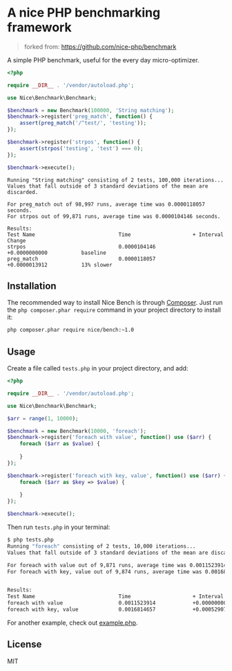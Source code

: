 A nice PHP benchmarking framework
=================================

> forked from: https://github.com/nice-php/benchmark

A simple PHP benchmark, useful for the every day micro-optimizer.

```php
<?php

require __DIR__ . '/vendor/autoload.php';

use Nice\Benchmark\Benchmark;

$benchmark = new Benchmark(100000, 'String matching');
$benchmark->register('preg_match', function() {
    assert(preg_match('/^test/', 'testing'));
});

$benchmark->register('strpos', function() {
    assert(strpos('testing', 'test') === 0);
});

$benchmark->execute();
```

```
Running "String matching" consisting of 2 tests, 100,000 iterations...
Values that fall outside of 3 standard deviations of the mean are discarded.

For preg_match out of 98,997 runs, average time was 0.0000118057 seconds.
For strpos out of 99,871 runs, average time was 0.0000104146 seconds.

Results:
Test Name                          	Time                	+ Interval          	Change
strpos                             	0.0000104146        	+0.0000000000       	baseline
preg_match                         	0.0000118057        	+0.0000013912       	13% slower
```

Installation
------------

The recommended way to install Nice Bench is through [Composer](http://getcomposer.org/). Just run the 
`php composer.phar require` command in your project directory to install it:

```bash
php composer.phar require nice/bench:~1.0
```

Usage
-----

Create a file called `tests.php` in your project directory, and add:

```php
<?php

require __DIR__ . '/vendor/autoload.php';

use Nice\Benchmark\Benchmark;

$arr = range(1, 10000);

$benchmark = new Benchmark(10000, 'foreach');
$benchmark->register('foreach with value', function() use ($arr) {
    foreach ($arr as $value) {
    
    }
});

$benchmark->register('foreach with key, value', function() use ($arr) {
    foreach ($arr as $key => $value) {
        
    }
});

$benchmark->execute();
```

Then run `tests.php` in your terminal:

```bash
$ php tests.php
Running "foreach" consisting of 2 tests, 10,000 iterations...
Values that fall outside of 3 standard deviations of the mean are discarded.

For foreach with value out of 9,871 runs, average time was 0.0011523914 seconds.
For foreach with key, value out of 9,874 runs, average time was 0.0016814657 seconds.


Results:
Test Name                          	Time                	+ Interval          	Change
foreach with value                 	0.0011523914        	+0.0000000000       	baseline
foreach with key, value            	0.0016814657        	+0.0005290744       	46% slower
```

For another example, check out [example.php](example/example.php).

## License 

MIT

